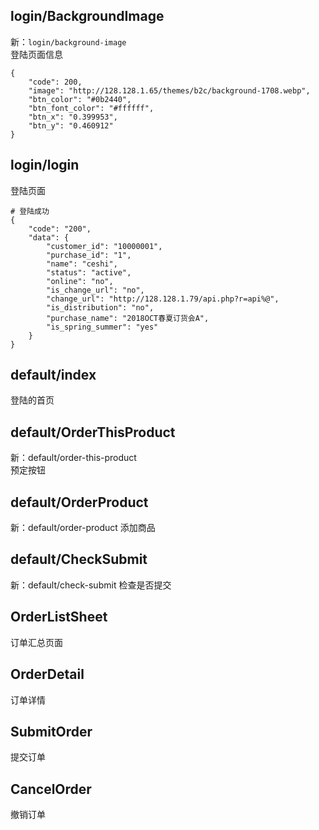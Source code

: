 

## login/BackgroundImage  
新：`login/background-image`  
登陆页面信息  
```
{
    "code": 200,
    "image": "http://128.128.1.65/themes/b2c/background-1708.webp",
    "btn_color": "#0b2440",
    "btn_font_color": "#ffffff",
    "btn_x": "0.399953",
    "btn_y": "0.460912"
}
```
## login/login
登陆页面  
```
# 登陆成功  
{
    "code": "200",
    "data": {
        "customer_id": "10000001",
        "purchase_id": "1",
        "name": "ceshi",
        "status": "active",
        "online": "no",
        "is_change_url": "no",
        "change_url": "http://128.128.1.79/api.php?r=api%@",
        "is_distribution": "no",
        "purchase_name": "2018OCT春夏订货会A",
        "is_spring_summer": "yes"
    }
}
```
## default/index  
登陆的首页  

## default/OrderThisProduct
新：default/order-this-product  
预定按钮

## default/OrderProduct
新：default/order-product
添加商品  

## default/CheckSubmit
新：default/check-submit
检查是否提交

## OrderListSheet
订单汇总页面

## OrderDetail
订单详情  

## SubmitOrder
提交订单

## CancelOrder
撤销订单  

